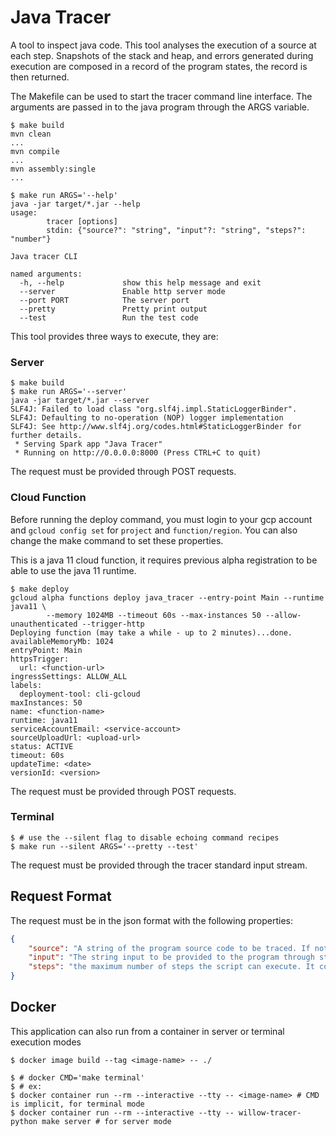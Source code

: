 # Java Tracer

A tool to inspect java code.
This tool analyses the execution of a source at each step.
Snapshots of the stack and heap, and errors generated during execution are composed in a record of the program states, the record is then returned.

The Makefile can be used to start the tracer command line interface.
The arguments are passed in to the java program through the ARGS variable.

```shell
$ make build
mvn clean
...
mvn compile
...
mvn assembly:single
...

$ make run ARGS='--help'
java -jar target/*.jar --help
usage: 
        tracer [options]
        stdin: {"source?": "string", "input"?: "string", "steps?": "number"}

Java tracer CLI

named arguments:
  -h, --help             show this help message and exit
  --server               Enable http server mode
  --port PORT            The server port
  --pretty               Pretty print output
  --test                 Run the test code
```

This tool provides three ways to execute, they are:

### Server

```shell
$ make build
$ make run ARGS='--server'
java -jar target/*.jar --server
SLF4J: Failed to load class "org.slf4j.impl.StaticLoggerBinder".
SLF4J: Defaulting to no-operation (NOP) logger implementation
SLF4J: See http://www.slf4j.org/codes.html#StaticLoggerBinder for further details.
 * Serving Spark app "Java Tracer"
 * Running on http://0.0.0.0:8000 (Press CTRL+C to quit)
```

The request must be provided through POST requests.

### Cloud Function

Before running the deploy command, you must login to your gcp account and `gcloud config set` for `project` and `function/region`.
You can also change the make command to set these properties.

This is a java 11 cloud function, it requires previous alpha registration to be able to use the java 11 runtime.

```shell
$ make deploy
gcloud alpha functions deploy java_tracer --entry-point Main --runtime java11 \
        --memory 1024MB --timeout 60s --max-instances 50 --allow-unauthenticated --trigger-http
Deploying function (may take a while - up to 2 minutes)...done.                                                                                                      
availableMemoryMb: 1024
entryPoint: Main
httpsTrigger:
  url: <function-url>
ingressSettings: ALLOW_ALL
labels:
  deployment-tool: cli-gcloud
maxInstances: 50
name: <function-name>
runtime: java11
serviceAccountEmail: <service-account>
sourceUploadUrl: <upload-url>
status: ACTIVE
timeout: 60s
updateTime: <date>
versionId: <version>
```

The request must be provided through POST requests.

### Terminal

```shell
$ # use the --silent flag to disable echoing command recipes
$ make run --silent ARGS='--pretty --test'
```

The request must be provided through the tracer standard input stream.

## Request Format

The request must be in the json format with the following properties:

```json
{
    "source": "A string of the program source code to be traced. If not provided, the tracer will use an empty string.",
    "input": "The string input to be provided to the program through stdin. It is optional, but the program might raise an EOFError if not enough input is provided.",
    "steps": "the maximum number of steps the script can execute. It considers only steps in the provided script, API calls from other modules are not counted."
}
```

## Docker

This application can also run from a container in server or terminal execution modes

```shell
$ docker image build --tag <image-name> -- ./

$ # docker CMD='make terminal'
$ # ex:
$ docker container run --rm --interactive --tty -- <image-name> # CMD is implicit, for terminal mode
$ docker container run --rm --interactive --tty -- willow-tracer-python make server # for server mode
```
